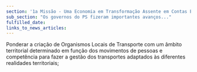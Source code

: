 ```yaml
---
section: '1a Missão - Uma Economia em Transformação Assente em Contas Equilibradas'
sub_section: "Os governos do PS fizeram importantes avanços..."
fulfilled_date:
links_to_news_articles:
---
```


Ponderar a criação de Organismos Locais de Transporte com um âmbito territorial determinado em função dos movimentos de pessoas e competência para fazer a gestão dos transportes adaptados às diferentes realidades territoriais;